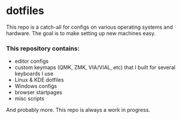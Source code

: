 # dotfiles
This repo is a catch-all for configs on various operating systems and hardware. The goal is to make setting up new machines easy.

### This repository contains:
- editor configs
- custom keymaps (QMK, ZMK, VIA/VIAL, etc) that I built for several keyboards I use
- Linux & KDE dotfiles
- Windows configs 
- browser startpages
- misc scripts

And probably more. This repo is always a work in progress.
